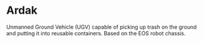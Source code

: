 # Ardak
Unmanned Ground Vehicle (UGV) capable of picking up trash on the ground and putting it into reusable containers. Based on the EOS robot chassis.
